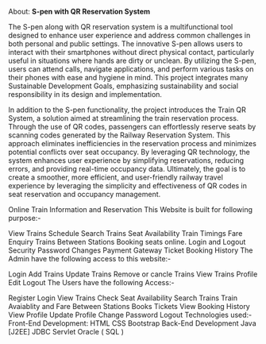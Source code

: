 About:
**S-pen with QR Reservation System**

The S-pen along with QR reservation system is a multifunctional tool designed to enhance user experience and address common challenges in both personal and public settings. The innovative S-pen allows users to interact with their smartphones without direct physical contact, particularly useful in situations where hands are dirty or unclean. By utilizing the S-pen, users can attend calls, navigate applications, and perform various tasks on their phones with ease and hygiene in mind. This project integrates many Sustainable Development Goals, emphasizing sustainability and social responsibility in its design and implementation.

In addition to the S-pen functionality, the project introduces the Train QR System, a solution aimed at streamlining the train reservation process. Through the use of QR codes, passengers can effortlessly reserve seats by scanning codes generated by the Railway Reservation System. This approach eliminates inefficiencies in the reservation process and minimizes potential conflicts over seat occupancy. By leveraging QR technology, the system enhances user experience by simplifying reservations, reducing errors, and providing real-time occupancy data. Ultimately, the goal is to create a smoother, more efficient, and user-friendly railway travel experience by leveraging the simplicity and effectiveness of QR codes in seat reservation and occupancy management.

Online Train Information and Reservation
This Website is built for following purpose:-

View Trains Schedule
Search Trains
Seat Availability
Train Timings
Fare Enquiry
Trains Between Stations
Booking seats online.
Login and Logout Security
Password Changes
Payment Gateway
Ticket Booking History
The Admin have the following access to this website:-

Login
Add Trains
Update Trains
Remove or cancle Trains
View Trains
Profile Edit
Logout
The Users have the following Access:-

Register
Login
View Trains
Check Seat Availability
Search Trains
Train Avaiablity and Fare Between Stations
Books Tickets
View Booking History
View Profile
Update Profile
Change Password
Logout
Technologies used:-
Front-End Development:
HTML
CSS
Bootstrap
Back-End Development
Java [J2EE]
JDBC
Servlet
Oracle ( SQL )
